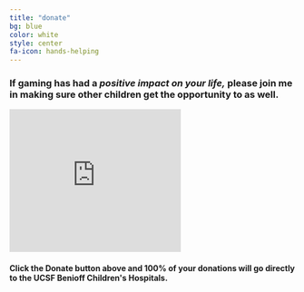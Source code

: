 ```yaml
---
title: "donate"
bg: blue
color: white
style: center
fa-icon: hands-helping
---
```


### If gaming has had a _**positive impact on your life,**_ please join me in **making sure other children get the opportunity to as well.**

<iframe src="https://www.extra-life.org/index.cfm?fuseaction=widgets.300x250thermo&participantID=402370" width="302" height="252" frameborder="0" scrolling="no"><a href="https://www.extra-life.org/index.cfm?fuseaction=donorDrive.participant&participantID=402370">Make a Donation!</a></iframe>

#### Click the **Donate** button above and **100% of your donations** will go directly to the **UCSF Benioff Children's Hospitals**.